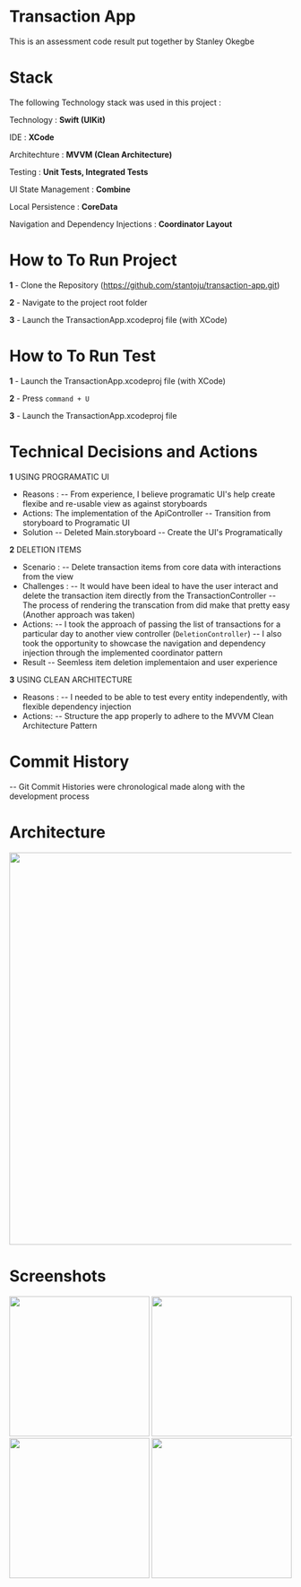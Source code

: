 # Transaction App

This is an assessment code result put together by Stanley Okegbe

# Stack

The following Technology stack was used in this project :

Technology : **Swift (UIKit)**

IDE : **XCode**

Architechture : **MVVM (Clean Architecture)**

Testing : **Unit Tests, Integrated Tests**

UI State Management : **Combine**

Local Persistence : **CoreData**

Navigation and Dependency Injections : **Coordinator Layout**

# How to To Run Project

**1** - Clone the Repository (https://github.com/stantoju/transaction-app.git)

**2** - Navigate to the project root folder

**3** - Launch the TransactionApp.xcodeproj file (with XCode)

# How to To Run Test

**1** - Launch the TransactionApp.xcodeproj file (with XCode)

**2** - Press `command + U`

**3** - Launch the TransactionApp.xcodeproj file

# Technical Decisions and Actions

**1** USING PROGRAMATIC UI

- Reasons :
  -- From experience, I believe programatic UI's help create flexibe and re-usable view as against storyboards
- Actions: The implementation of the ApiController
  -- Transition from storyboard to Programatic UI
- Solution
  -- Deleted Main.storyboard
  -- Create the UI's Programatically

**2** DELETION ITEMS

- Scenario :
  -- Delete transaction items from core data with interactions from the view
- Challenges :
  -- It would have been ideal to have the user interact and delete the transaction item directly from the TransactionController
  -- The process of rendering the transcation from did make that pretty easy (Another approach was taken)
- Actions:
  -- I took the approach of passing the list of transactions for a particular day to another view controller (`DeletionController`)
  -- I also took the opportunity to showcase the navigation and dependency injection through the implemented coordinator pattern
- Result
  -- Seemless item deletion implementaion and user experience

**3** USING CLEAN ARCHITECTURE

- Reasons :
  -- I needed to be able to test every entity independently, with flexible dependency injection
- Actions:
  -- Structure the app properly to adhere to the MVVM Clean Architecture Pattern

# Commit History

-- Git Commit Histories were chronological made along with the development process

# Architecture

<img src="https://user-images.githubusercontent.com/39156499/188281391-c7159d19-c48c-4862-aa34-142dfcb9c8bf.jpg" width="700px">

# Screenshots

<img src="https://user-images.githubusercontent.com/39156499/188281448-9a4cb7c1-c00e-4c17-bb08-29f697a885a0.png" width="250px">
<img src="https://user-images.githubusercontent.com/39156499/188281447-93629883-3d59-4845-a1f1-1724a8e4ba7c.png" width="250px">
<img src="https://user-images.githubusercontent.com/39156499/188281446-fd7d81b2-7f21-4f25-9922-12b6a9cd9c9a.png" width="250px">
<img src="https://user-images.githubusercontent.com/39156499/188281441-de07b072-521b-412c-99c6-c8d0ab17fba4.png" width="250px">
